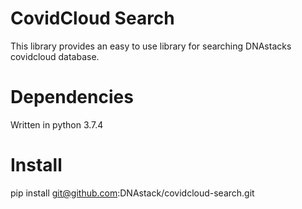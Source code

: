 # CovidCloud Search
This library provides an easy to use library for searching DNAstacks covidcloud database.

# Dependencies
Written in python 3.7.4

# Install
pip install git@github.com:DNAstack/covidcloud-search.git